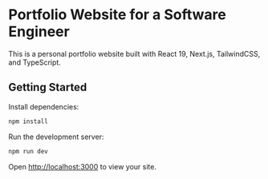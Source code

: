 # Portfolio Website for a Software Engineer

This is a personal portfolio website built with React 19, Next.js, TailwindCSS, and TypeScript.

## Getting Started

Install dependencies:

```bash
npm install
```

Run the development server:

```bash
npm run dev
```

Open [http://localhost:3000](http://localhost:3000) to view your site.


